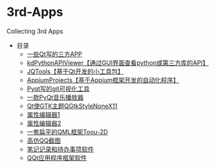 # 3rd-Apps
Collecting 3rd Apps

- 目录
  - [一些Qt写的三方APP](https://github.com/892768447/PyQt/wiki/3rd-party-applications)
  - [kdPythonAPIViewer【通过GUI界面查看python或第三方库的API】](https://github.com/bkdwei/kdPythonAPIViewer)
  - [JQTools【基于Qt开发的小工具包】](https://github.com/188080501/JQTools)
  - [AppiumProjects【基于Appium框架开发的自动化程序】](https://github.com/codingZXY/AppiumProjects)
  - [Pyqt写的git可视化工具](https://github.com/git-cola/git-cola)
  - [一款PyQt音乐播放器](https://github.com/ffwff/aidoru/tree/master)
  - [Qt使GTK主题QGtkStyleNoneX11](https://github.com/yennar/QGtkStyleNoneX11)
  - [属性编辑器1](https://github.com/LeftRadio/PyQtPropertyBrowser)
  - [属性编辑器2](https://github.com/theall/QtPropertyBrowserV2.6-for-pyqt5)
  - [一套扁平的QML框架Toou-2D](https://github.com/ShowFL/Toou-2D)
  - [高仿QQ截图](https://github.com/chenluyong/OEasyScreenshot)
  - [笔记记录和待办事项软件](https://github.com/pbek/QOwnNotes)
  - [QQt应用程序框架软件](https://github.com/AbelTian/LibQQt)
  
